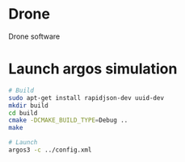 # Drone

Drone software

# Launch argos simulation

```bash
# Build
sudo apt-get install rapidjson-dev uuid-dev
mkdir build
cd build
cmake -DCMAKE_BUILD_TYPE=Debug ..
make

# Launch
argos3 -c ../config.xml
```
